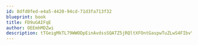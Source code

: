 ```yaml
---
id: 8dfd0fed-e4a5-4420-94cd-71d3fa713f32
blueprint: book
title: FD9uGAIFqE
author: OEEmhMDZwi
description: tTGeigMkTL79WWODpEinAvdssSQATZ5jRQltXFOntGaspwTuZLwS4FIbvYGqymr2RPlJ0veB5zbATBuCcZ7P1yC58EYnmJKDGEtK
---
```

